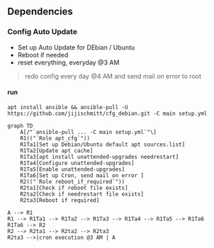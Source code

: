 
## Dependencies

> 

### Config Auto Update

 - Set up Auto Update for DEbian / Ubuntu
 - Reboot if needed
 - reset everything, everyday @3 AM

> redo config every day @4 AM and send mail on error to root
 
  #### run

    apt install ansible && ansible-pull -U https://github.com/jijischmitt/cfg_debian.git -C main setup.yml

```mermaid
graph TD
    A[/"`ansible-pull ... -C main setup.yml`"\]
    R1(("`Role apt_cfg`")) 
    R1Ta1[Set up Debian/Ubuntu default apt sources.list]
    R1Ta2[Update apt cache]
    R1Ta3[apt install unattended-upgrades needrestart]
    R1Ta4[Configure unattended-upgrades]
    R1Ta5[Enable unattended-upgrades]
    R1Ta6[Set up Cron, send mail on error ]
    R2(("`Role reboot_if_required`")) 
    R2ta1[Check if reboot file exists]
    R2ta2[Check if needrestart file exists]
    R2ta3[Reboot if required]
    
A --> R1
R1 --> R1Ta1 --> R1Ta2 --> R1Ta3 --> R1Ta4 --> R1Ta5 --> R1Ta6 
R1Ta6 --> R2
R2 --> R2ta1 --> R2ta2 --> R2ta3
R2ta3 -->|cron execution @3 AM | A
```


